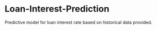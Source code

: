 # Loan-Interest-Prediction
Predictive model for loan interest rate based on historical data provided.
